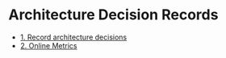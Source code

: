 # Architecture Decision Records

* [1. Record architecture decisions](0001-record-architecture-decisions.md)
* [2. Online Metrics](0002-online-metrics.md)
